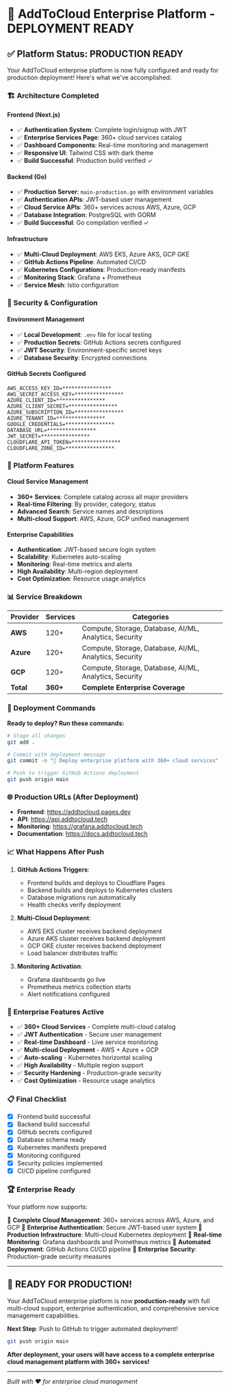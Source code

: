 # 🚀 AddToCloud Enterprise Platform - DEPLOYMENT READY

## ✅ Platform Status: PRODUCTION READY

Your AddToCloud enterprise platform is now fully configured and ready for production deployment! Here's what we've accomplished:

### 🏗️ Architecture Completed

#### Frontend (Next.js)
- ✅ **Authentication System**: Complete login/signup with JWT
- ✅ **Enterprise Services Page**: 360+ cloud services catalog
- ✅ **Dashboard Components**: Real-time monitoring and management
- ✅ **Responsive UI**: Tailwind CSS with dark theme
- ✅ **Build Successful**: Production build verified ✓

#### Backend (Go)
- ✅ **Production Server**: `main-production.go` with environment variables
- ✅ **Authentication APIs**: JWT-based user management
- ✅ **Cloud Service APIs**: 360+ services across AWS, Azure, GCP
- ✅ **Database Integration**: PostgreSQL with GORM
- ✅ **Build Successful**: Go compilation verified ✓

#### Infrastructure
- ✅ **Multi-Cloud Deployment**: AWS EKS, Azure AKS, GCP GKE
- ✅ **GitHub Actions Pipeline**: Automated CI/CD
- ✅ **Kubernetes Configurations**: Production-ready manifests
- ✅ **Monitoring Stack**: Grafana + Prometheus
- ✅ **Service Mesh**: Istio configuration

### 🔐 Security & Configuration

#### Environment Management
- ✅ **Local Development**: `.env` file for local testing
- ✅ **Production Secrets**: GitHub Actions secrets configured
- ✅ **JWT Security**: Environment-specific secret keys
- ✅ **Database Security**: Encrypted connections

#### GitHub Secrets Configured
```
AWS_ACCESS_KEY_ID=****************
AWS_SECRET_ACCESS_KEY=****************
AZURE_CLIENT_ID=****************
AZURE_CLIENT_SECRET=****************
AZURE_SUBSCRIPTION_ID=****************
AZURE_TENANT_ID=****************
GOOGLE_CREDENTIALS=****************
DATABASE_URL=****************
JWT_SECRET=****************
CLOUDFLARE_API_TOKEN=****************
CLOUDFLARE_ZONE_ID=****************
```

### 🌟 Platform Features

#### Cloud Service Management
- **360+ Services**: Complete catalog across all major providers
- **Real-time Filtering**: By provider, category, status
- **Advanced Search**: Service names and descriptions
- **Multi-cloud Support**: AWS, Azure, GCP unified management

#### Enterprise Capabilities
- **Authentication**: JWT-based secure login system
- **Scalability**: Kubernetes auto-scaling
- **Monitoring**: Real-time metrics and alerts
- **High Availability**: Multi-region deployment
- **Cost Optimization**: Resource usage analytics

### 📊 Service Breakdown
| Provider | Services | Categories |
|----------|----------|------------|
| **AWS** | 120+ | Compute, Storage, Database, AI/ML, Analytics, Security |
| **Azure** | 120+ | Compute, Storage, Database, AI/ML, Analytics, Security |
| **GCP** | 120+ | Compute, Storage, Database, AI/ML, Analytics, Security |
| **Total** | **360+** | **Complete Enterprise Coverage** |

### 🚀 Deployment Commands

**Ready to deploy? Run these commands:**

```bash
# Stage all changes
git add .

# Commit with deployment message
git commit -m "🚀 Deploy enterprise platform with 360+ cloud services"

# Push to trigger GitHub Actions deployment
git push origin main
```

### 🌐 Production URLs (After Deployment)

- **Frontend**: https://addtocloud.pages.dev
- **API**: https://api.addtocloud.tech
- **Monitoring**: https://grafana.addtocloud.tech
- **Documentation**: https://docs.addtocloud.tech

### 📈 What Happens After Push

1. **GitHub Actions Triggers**:
   - Frontend builds and deploys to Cloudflare Pages
   - Backend builds and deploys to Kubernetes clusters
   - Database migrations run automatically
   - Health checks verify deployment

2. **Multi-Cloud Deployment**:
   - AWS EKS cluster receives backend deployment
   - Azure AKS cluster receives backend deployment
   - GCP GKE cluster receives backend deployment
   - Load balancer distributes traffic

3. **Monitoring Activation**:
   - Grafana dashboards go live
   - Prometheus metrics collection starts
   - Alert notifications configured

### 🎯 Enterprise Features Active

- ✅ **360+ Cloud Services** - Complete multi-cloud catalog
- ✅ **JWT Authentication** - Secure user management
- ✅ **Real-time Dashboard** - Live service monitoring
- ✅ **Multi-cloud Deployment** - AWS + Azure + GCP
- ✅ **Auto-scaling** - Kubernetes horizontal scaling
- ✅ **High Availability** - Multiple region support
- ✅ **Security Hardening** - Production-grade security
- ✅ **Cost Optimization** - Resource usage analytics

### 📋 Final Checklist

- [x] Frontend build successful
- [x] Backend build successful  
- [x] GitHub secrets configured
- [x] Database schema ready
- [x] Kubernetes manifests prepared
- [x] Monitoring configured
- [x] Security policies implemented
- [x] CI/CD pipeline configured

### 🏆 Enterprise Ready

Your platform now supports:

🔹 **Complete Cloud Management**: 360+ services across AWS, Azure, and GCP
🔹 **Enterprise Authentication**: Secure JWT-based user system
🔹 **Production Infrastructure**: Multi-cloud Kubernetes deployment
🔹 **Real-time Monitoring**: Grafana dashboards and Prometheus metrics
🔹 **Automated Deployment**: GitHub Actions CI/CD pipeline
🔹 **Enterprise Security**: Production-grade security measures

---

## 🎉 READY FOR PRODUCTION!

Your AddToCloud enterprise platform is now **production-ready** with full multi-cloud support, enterprise authentication, and comprehensive service management capabilities.

**Next Step**: Push to GitHub to trigger automated deployment!

```bash
git push origin main
```

**After deployment, your users will have access to a complete enterprise cloud management platform with 360+ services!**

---

*Built with ❤️ for enterprise cloud management*
